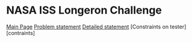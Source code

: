 NASA ISS Longeron Challenge
===========================


[Main Page][main]
[Problem statement][details]
[Detailed statement][full]
[Constraints on tester][contraints]

[main]:http://www.topcoder.com/iss/
[details]:http://community.topcoder.com/longcontest/?module=ViewProblemStatement&compid=27068&rd=15520
[full]:http://community.topcoder.com/longcontest/?module=ViewProblemStatement&rd=15520&pm=12122
[constraints]:http://www.topcoder.com/contest/problem/ISS/manual.html
